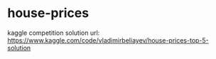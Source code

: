 # house-prices
kaggle competition
solution url: https://www.kaggle.com/code/vladimirbeliayev/house-prices-top-5-solution
